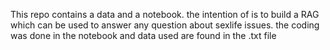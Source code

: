 
This repo contains a data and a notebook. the intention of is to build a RAG which can be used to answer any question about sexlife issues. the coding was done in the notebook and data used are found in the .txt file
